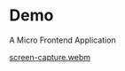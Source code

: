 # Demo

A Micro Frontend Application 

[screen-capture.webm](https://user-images.githubusercontent.com/25275596/208795424-20164f34-57e3-4e13-baf6-1806e2b51fb5.webm)
